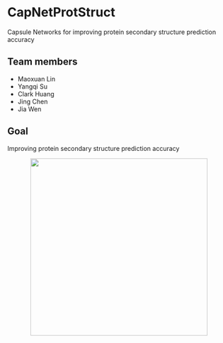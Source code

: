 # CapNetProtStruct
Capsule Networks for improving protein secondary structure prediction accuracy

## Team members

- Maoxuan Lin
- Yangqi Su
- Clark Huang
- Jing Chen
- Jia Wen

## Goal

Improving protein secondary structure prediction accuracy

<div align="center">
  <img src="images/1jia.jpg", width="400px">
</div>
